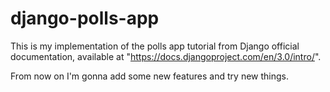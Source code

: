 # django-polls-app

This is my implementation of the polls app tutorial from Django official documentation, available at "https://docs.djangoproject.com/en/3.0/intro/".

From now on I'm gonna add some new features and try new things.
